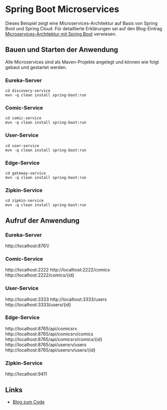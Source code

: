 # Spring Boot Microservices

Dieses Beispiel zeigt eine Microservices-Architektur auf Basis von Spring Boot und Spring Cloud. Für detaillierte Erklärungen sei auf den Blog-Eintrag  [Microservices-Architektur mit Spring Boot](http://Java-Akademie.de/blog/build-microservices-spring-boot-cloud) verwiesen.

## Bauen und Starten der Anwendung

Alle Microservices sind als Maven-Projekte angelegt und können wie folgt gebaut und gestartet werden.

### Eureka-Server
```
cd discovery-service
mvn -q clean install spring-boot:run
```

### Comic-Service
```
cd comic-service
mvn -q clean install spring-boot:run
```

### User-Service
```
cd user-service
mvn -q clean install spring-boot:run
```

### Edge-Service
```
cd gateway-service
mvn -q clean install spring-boot:run
```

### Zipkin-Service
```
cd zipkin-service
mvn -q clean install spring-boot:run
```

## Aufruf der Anwendung

### Eureka-Server
http://localhost:8761/

### Comic-Service
http://localhost:2222
http://localhost:2222/comics
http://localhost:2222/comics/{id}

### User-Service
http://localhost:3333
http://localhost:3333/users
http://localhost:3333/users/{id}

### Edge-Service
http://localhost:8765/api/comicsrv
http://localhost:8765/api/comicsrv/comics
http://localhost:8765/api/comicsrv/comics/{id}
http://localhost:8765/api/usersrv/users
http://localhost:8765/api/usersrv/users/{id}

### Zipkin-Service
http://localhost:9411

## Links

* [Blog zum Code](http://Java-Akademie.de/blog/build-microservices-spring-boot-cloud)



